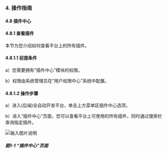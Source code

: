 ### 4. 操作指南

#### 4.8 插件中心

#### 4.8.1 查看插件

本节为您介绍如何查看平台上的所有插件。

#### 4.8.1.1 前提条件

a）您需要拥有“插件中心”模块的权限。

b）权限由系统管理员在“用户权限中心”系统中配置。

#### 4.8.1.2 操作步骤

a）进入(后端)全自动开发平台，单击上方菜单区插件中心选项。

b）进入“插件中心”页面，您可以查看平台上可使用的所有插件，同时通过搜索栏查询指定插件。

![输入图片说明](../../../../images/SoFlu%EF%BC%88%E5%90%8E%E7%AB%AF%EF%BC%89%E5%BC%80%E5%8F%91%E5%B9%B3%E5%8F%B0/1.%20%E6%9C%80%E6%96%B0%E7%89%88%E6%9C%AC%20-%20%E6%9B%B4%E6%96%B0%E6%97%A5%E6%9C%9F%20-%202022.10.08/4.%20%E6%93%8D%E4%BD%9C%E6%8C%87%E5%8D%97/8.%20%E6%8F%92%E4%BB%B6%E4%B8%AD%E5%BF%83/image.png)

##### 图1-1 “插件中心”页面
